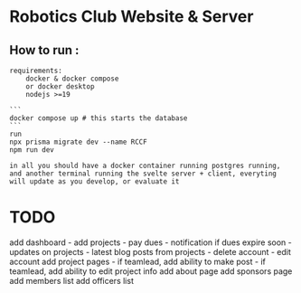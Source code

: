 # Robotics Club Website & Server

## How to run : 
    requirements:
        docker & docker compose 
        or docker desktop
        nodejs >=19
    
    ```
    docker compose up # this starts the database
    ```
    run
    npx prisma migrate dev --name RCCF
    npm run dev

    in all you should have a docker container running postgres running, and another terminal running the svelte server + client, everyting will update as you develop, or evaluate it



# TODO
add dashboard
    - add projects
    - pay dues
        - notification if dues expire soon
        - updates on projects
        - latest blog posts from projects
    - delete account
    - edit account
add project pages
    - if teamlead, add ability to make post
    - if teamlead, add ability to edit project info
add about page
add sponsors page
add members list
add officers list
